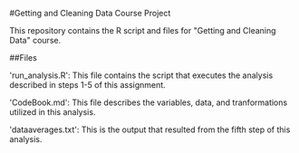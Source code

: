#Getting and Cleaning Data Course Project

This repository contains the R script and files for "Getting and Cleaning Data"
course.

##Files

'run_analysis.R': This file contains the script that executes the analysis 
described in steps 1-5 of this assignment.

'CodeBook.md': This file describes the variables, data, and tranformations utilized
in this analysis.

'dataaverages.txt': This is the output that resulted from the fifth step of this
analysis.